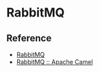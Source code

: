 # RabbitMQ

Reference
--
* [RabbitMQ](https://www.rabbitmq.com/)
* [RabbitMQ :: Apache Camel](https://camel.apache.org/components/3.14.x/rabbitmq-component.html)